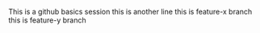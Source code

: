 This is a github basics session
this is another line
this is feature-x branch
this is feature-y branch
